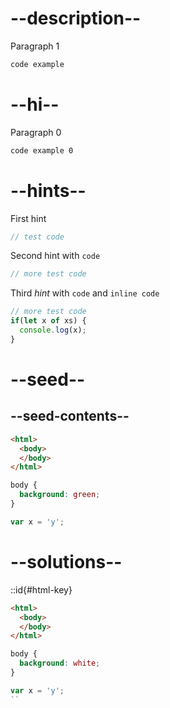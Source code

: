 # --description--

Paragraph 1

```html
code example
```

# --hi--

Paragraph 0

```html
code example 0
```

# --hints--

First hint

```js
// test code
```

Second hint with <code>code</code>

```js
// more test code
```

Third *hint* with <code>code</code> and `inline code`

```js
// more test code
if(let x of xs) {
  console.log(x);
}
```

# --seed--

## --seed-contents--

```html
<html>
  <body>
  </body>
</html>
```

```css
body {
  background: green;
}
```

```js
var x = 'y';
```


# --solutions--

::id{#html-key}

```html
<html>
  <body>
  </body>
</html>
```

```css
body {
  background: white;
}
```

```js
var x = 'y';
``
